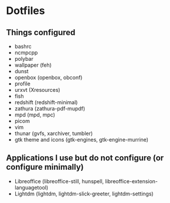 # Dotfiles

## Things configured

* bashrc
* ncmpcpp
* polybar
* wallpaper (feh)
* dunst
* openbox (openbox, obconf)
* profile
* urxvt (Xresources)
* fish
* redshift (redshift-minimal)
* zathura (zathura-pdf-mupdf)
* mpd (mpd, mpc)
* picom
* vim
* thunar (gvfs, xarchiver, tumbler)
* gtk theme and icons (gtk-engines, gtk-engine-murrine)

## Applications I use but do not configure (or configure minimally)

* Libreoffice (libreoffice-still, hunspell, libreoffice-extension-languagetool)
* Lightdm (lightdm, lightdm-slick-greeter, lightdm-settings)
